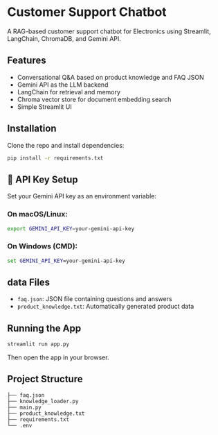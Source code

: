 # Customer Support Chatbot

A RAG-based customer support chatbot for Electronics using Streamlit, LangChain, ChromaDB, and Gemini API.

## Features

* Conversational Q\&A based on product knowledge and FAQ JSON
* Gemini API as the LLM backend
* LangChain for retrieval and memory
* Chroma vector store for document embedding search
* Simple Streamlit UI

## Installation

Clone the repo and install dependencies:

```bash
pip install -r requirements.txt
```

## 🔑 API Key Setup

Set your Gemini API key as an environment variable:

### On macOS/Linux:

```bash
export GEMINI_API_KEY=your-gemini-api-key
```

### On Windows (CMD):

```cmd
set GEMINI_API_KEY=your-gemini-api-key
```

## data Files

* `faq.json`: JSON file containing questions and answers
* `product_knowledge.txt`: Automatically generated product data

## Running the App

```bash
streamlit run app.py
```

Then open the app in your browser.

## Project Structure

```
├── faq.json
├── knowledge_loader.py
├── main.py
├── product_knowledge.txt
├── requirements.txt
└── .env
```
